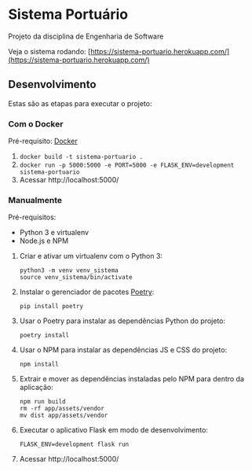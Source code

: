 
# Sistema Portuário

Projeto da disciplina de Engenharia de Software

Veja o sistema rodando: [https://sistema-portuario.herokuapp.com/](https://sistema-portuario.herokuapp.com/)

## Desenvolvimento

Estas são as etapas para executar o projeto:

### Com o Docker

Pré-requisito: [Docker](https://docs.docker.com/install/linux/docker-ce/ubuntu/)

1. ```docker build -t sistema-portuario .```
2. ```docker run -p 5000:5000 -e PORT=5000 -e FLASK_ENV=development sistema-portuario```
3. Acessar http://localhost:5000/

### Manualmente

Pré-requisitos:
- Python 3 e virtualenv
- Node.js e NPM

1. Criar e ativar um virtualenv com o Python 3:
   ```
   python3 -m venv venv_sistema
   source venv_sistema/bin/activate
   ```
2. Instalar o gerenciador de pacotes [Poetry](https://poetry.eustace.io/):
   ```
   pip install poetry
   ```
3. Usar o Poetry para instalar as dependências Python do projeto:
   ```
   poetry install
   ```
4. Usar o NPM para instalar as dependências JS e CSS do projeto:
   ```
   npm install
   ```
5. Extrair e mover as dependências instaladas pelo NPM para dentro da aplicação:
    ```
    npm run build
    rm -rf app/assets/vendor
    mv dist app/assets/vendor
    ```
6. Executar o aplicativo Flask em modo de desenvolvimento:
   ```
   FLASK_ENV=development flask run
   ```
7. Acessar http://localhost:5000/
